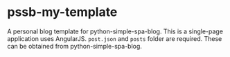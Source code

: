 # pssb-my-template
A personal blog template for python-simple-spa-blog. This is a single-page application uses AngularJS.
```post.json``` and ```posts``` folder are required. These can be obtained from python-simple-spa-blog.